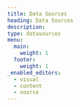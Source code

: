```yaml
---
title: Data Sources
heading: Data Sources
description:
type: datasources
menu:
  main:
    weight: 1
  footer:
    weight: 1
_enabled_editors:
  - visual
  - content
  - source
---
```


